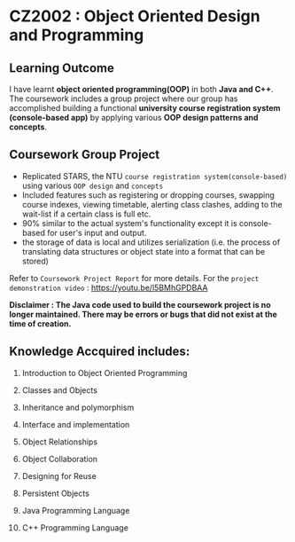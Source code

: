 # CZ2002 : Object Oriented Design and Programming

## Learning Outcome
I have learnt **object oriented programming(OOP)** in both **Java and C++**. The coursework includes a group project where our group has accomplished building a functional **university course registration system (console-based app)** by applying various **OOP design patterns and concepts**. 

## Coursework Group Project

- Replicated STARS, the NTU ``course registration system(console-based)`` using various ``OOP design`` and ``concepts``
- Included features such as registering or dropping courses, swapping course indexes, viewing timetable, alerting class clashes, adding to the wait-list if a certain class is full etc.
- 90% similar to the actual system's functionality except it is console-based for user's input and output.
- the storage of data is local and utilizes serialization (i.e. the process of translating data structures or object state into a format that can be stored)

Refer to ``Coursework Project Report`` for more details. For the ``project demonstration video`` : https://youtu.be/l5BMhGPDBAA 

**Disclaimer : The Java code used to build the coursework project is no longer maintained. There may be errors or bugs that did not exist at the time of creation.**


## Knowledge Accquired includes: 

1.	Introduction to Object Oriented Programming

2.	Classes and Objects

3.	Inheritance and polymorphism

4.	Interface and implementation

5.	Object Relationships

6.	Object Collaboration

7.	Designing for Reuse

8.	Persistent Objects

9.	Java Programming Language 

10.	C++ Programming Language



